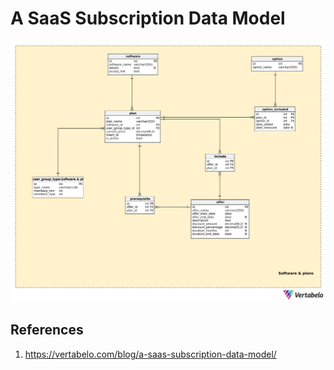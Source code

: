 # A SaaS Subscription Data Model

<img src="img-003.png"/>

## References

1. https://vertabelo.com/blog/a-saas-subscription-data-model/

